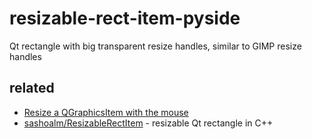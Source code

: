 # resizable-rect-item-pyside

Qt rectangle with big transparent resize handles, similar to GIMP resize handles

## related

- [Resize a QGraphicsItem with the mouse](https://stackoverflow.com/questions/34429632/resize-a-qgraphicsitem-with-the-mouse)
- [sashoalm/ResizableRectItem](https://github.com/sashoalm/ResizableRectItem) - resizable Qt rectangle in C++
